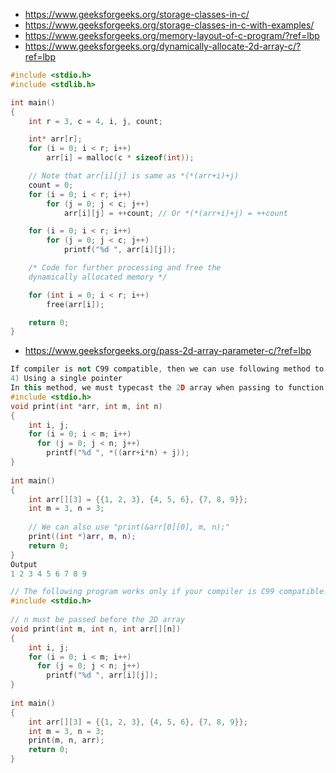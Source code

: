 - https://www.geeksforgeeks.org/storage-classes-in-c/
- https://www.geeksforgeeks.org/storage-classes-in-c-with-examples/
- https://www.geeksforgeeks.org/memory-layout-of-c-program/?ref=lbp
- https://www.geeksforgeeks.org/dynamically-allocate-2d-array-c/?ref=lbp
```cpp
#include <stdio.h>
#include <stdlib.h>

int main()
{
	int r = 3, c = 4, i, j, count;

	int* arr[r];
	for (i = 0; i < r; i++)
		arr[i] = malloc(c * sizeof(int));

	// Note that arr[i][j] is same as *(*(arr+i)+j)
	count = 0;
	for (i = 0; i < r; i++)
		for (j = 0; j < c; j++)
			arr[i][j] = ++count; // Or *(*(arr+i)+j) = ++count

	for (i = 0; i < r; i++)
		for (j = 0; j < c; j++)
			printf("%d ", arr[i][j]);

	/* Code for further processing and free the
	dynamically allocated memory */

	for (int i = 0; i < r; i++)
		free(arr[i]);

	return 0;
}
```
- https://www.geeksforgeeks.org/pass-2d-array-parameter-c/?ref=lbp
```cpp
If compiler is not C99 compatible, then we can use following method to pass a variable sized 2D array.
4) Using a single pointer 
In this method, we must typecast the 2D array when passing to function.
#include <stdio.h>
void print(int *arr, int m, int n)
{
    int i, j;
    for (i = 0; i < m; i++)
      for (j = 0; j < n; j++)
        printf("%d ", *((arr+i*n) + j));
}
 
int main()
{
    int arr[][3] = {{1, 2, 3}, {4, 5, 6}, {7, 8, 9}};
    int m = 3, n = 3;
 
    // We can also use "print(&arr[0][0], m, n);"
    print((int *)arr, m, n);
    return 0;
}
Output
1 2 3 4 5 6 7 8 9 
```

```cpp
// The following program works only if your compiler is C99 compatible.
#include <stdio.h>
 
// n must be passed before the 2D array
void print(int m, int n, int arr[][n])
{
    int i, j;
    for (i = 0; i < m; i++)
      for (j = 0; j < n; j++)
        printf("%d ", arr[i][j]);
}
 
int main()
{
    int arr[][3] = {{1, 2, 3}, {4, 5, 6}, {7, 8, 9}};
    int m = 3, n = 3;
    print(m, n, arr);
    return 0;
}

```
